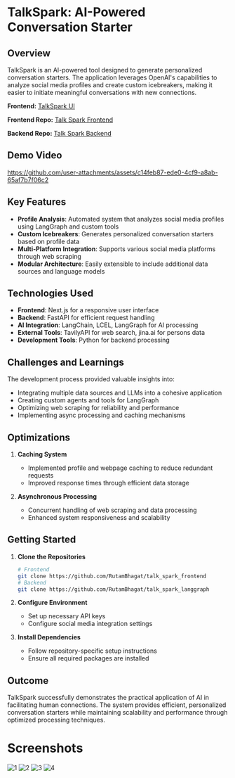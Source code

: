 # TalkSpark: AI-Powered Conversation Starter

## Overview

TalkSpark is an AI-powered tool designed to generate personalized conversation starters. The application leverages OpenAI's capabilities to analyze social media profiles and create custom icebreakers, making it easier to initiate meaningful conversations with new connections.

**Frontend:** [TalkSpark UI](https://talk-spark-frontend.vercel.app/)

**Frontend Repo:** [Talk Spark Frontend](https://github.com/RutamBhagat/talk_spark_frontend)

**Backend Repo:** [Talk Spark Backend](https://github.com/RutamBhagat/talk_spark_langgraph)

## Demo Video

https://github.com/user-attachments/assets/c14feb87-ede0-4cf9-a8ab-65af7b7f06c2

## Key Features

- **Profile Analysis**: Automated system that analyzes social media profiles using LangGraph and custom tools
- **Custom Icebreakers**: Generates personalized conversation starters based on profile data
- **Multi-Platform Integration**: Supports various social media platforms through web scraping
- **Modular Architecture**: Easily extensible to include additional data sources and language models

## Technologies Used

- **Frontend**: Next.js for a responsive user interface
- **Backend**: FastAPI for efficient request handling
- **AI Integration**: LangChain, LCEL, LangGraph for AI processing
- **External Tools**: TavilyAPI for web search, jina.ai for persons data
- **Development Tools**: Python for backend processing

## Challenges and Learnings

The development process provided valuable insights into:

- Integrating multiple data sources and LLMs into a cohesive application
- Creating custom agents and tools for LangGraph
- Optimizing web scraping for reliability and performance
- Implementing async processing and caching mechanisms

## Optimizations

1. **Caching System**

   - Implemented profile and webpage caching to reduce redundant requests
   - Improved response times through efficient data storage

2. **Asynchronous Processing**
   - Concurrent handling of web scraping and data processing
   - Enhanced system responsiveness and scalability

## Getting Started

1. **Clone the Repositories**

   ```bash
   # Frontend
   git clone https://github.com/RutamBhagat/talk_spark_frontend
   # Backend
   git clone https://github.com/RutamBhagat/talk_spark_langgraph
   ```

2. **Configure Environment**

   - Set up necessary API keys
   - Configure social media integration settings

3. **Install Dependencies**
   - Follow repository-specific setup instructions
   - Ensure all required packages are installed

## Outcome

TalkSpark successfully demonstrates the practical application of AI in facilitating human connections. The system provides efficient, personalized conversation starters while maintaining scalability and performance through optimized processing techniques.

# Screenshots

![1](https://github.com/user-attachments/assets/158c009a-94e0-4bdb-bb72-f87886b30edd)
![2](https://github.com/user-attachments/assets/a082e589-39ba-4ab8-9897-a8bf19e489f9)
![3](https://github.com/user-attachments/assets/899708ac-2206-4f56-8635-a8e9109acf5f)
![4](https://github.com/user-attachments/assets/c39f1f58-ad52-44f9-8610-ccfd8277b60c)

